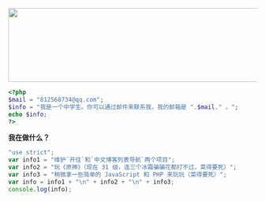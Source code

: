 <img src="https://readme-typing-svg.herokuapp.com/?lines=It+will+never+be+dark;if+there+is+a+light+in+everyone%27s+heart.&color=6495ED&center=true" width="2000" height="150">

```php
<?php
$mail = "812568734@qq.com";
$info = "我是一个中学生。你可以通过邮件来联系我，我的邮箱是 ".$mail." 。";
echo $info;
?>
```

**我在做什么？**

```javascript
"use strict";
var info1 = "维护`开往`和`中文博客列表导航`两个项目";
var info2 = "玩《原神》（现在 31 级，连三个冰霜骗骗花都打不过。菜得要死）";
var info3 = "稍微拿一些简单的 JavaScript 和 PHP 来玩玩（菜得要死）";
var info = info1 + "\n" + info2 + "\n" + info3;
console.log(info);
```
